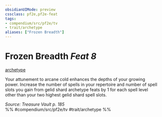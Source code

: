 ```yaml
---
obsidianUIMode: preview
cssclass: pf2e,pf2e-feat
tags:
- compendium/src/pf2e/tv
- trait/archetype
aliases: ["Frozen Breadth"]
---
```

# Frozen Breadth  *Feat 8*  
[archetype](rules/traits/archetype.md)  


Your attunement to arcane cold enhances the depths of your growing power. Increase the number of spells in your repertoire and number of spell slots you gain from gelid shard archetype feats by 1 for each spell level other than your two highest gelid shard spell slots.

*Source: Treasure Vault p. 185*  
%% #compendium/src/pf2e/tv #trait/archetype %%